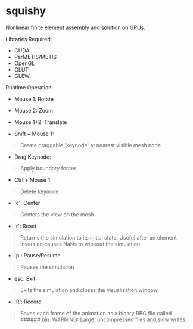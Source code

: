 squishy
=======

Nonlinear finite element assembly and solution on GPUs.


Libraries Required:

* CUDA
* ParMETIS/METIS
* OpenGL
* GLUT
* GLEW

Runtime Operation:

* Mouse 1: Rotate 
* Mouse 2: Zoom 
* Mouse 1+2: Translate

* Shift + Mouse 1:
> Create draggable 'keynode' at nearest visible mesh node

* Drag Keynode:
> Apply boundary forces

* Ctrl + Mouse 1:
> Delete keynode

* 'c': Center
> Centers the view on the mesh

* 'r': Reset
> Returns the simulation to its initial state. Useful after an element inversion causes NaNs to wipeout the simulation

* 'p': Pause/Resume
> Pauses the simulation

* esc: Exit
> Exits the simulation and closes the visualization window

* 'R': Record
> Saves each frame of the animation as a binary RBG file called ######.bin. WARNING: Large, uncompressed files and slow writes.
